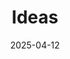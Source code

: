 ---
title: "Ideas"
description: "这是有关我的一些想法"
date : "2025-04-12"
cascade:
  showReadingTime: false
tags : [
    "innovation",
    "idea"
]
layoutBackgroundHeaderSpace: false
cardViewScreenWidth: false
categories : ["idea"]
---